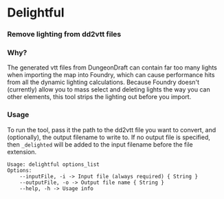 # Delightful

### Remove lighting from dd2vtt files

### Why?
The generated vtt files from DungeonDraft can contain far too many lights when
importing the map into Foundry, which can cause performance hits from all the 
dynamic lighting calculations. Because Foundry doesn't (currently) allow you to
mass select and deleting lights the way you can other elements, this tool 
strips the lighting out before you import.

### Usage
To run the tool, pass it the path to the dd2vtt file you want to convert, and
(optionally), the output filename to write to. If no output file is specified,
then `_delighted` will be added to the input filename before the file extension.

```
Usage: delightful options_list
Options: 
    --inputFile, -i -> Input file (always required) { String }
    --outputFile, -o -> Output file name { String }
    --help, -h -> Usage info 
```